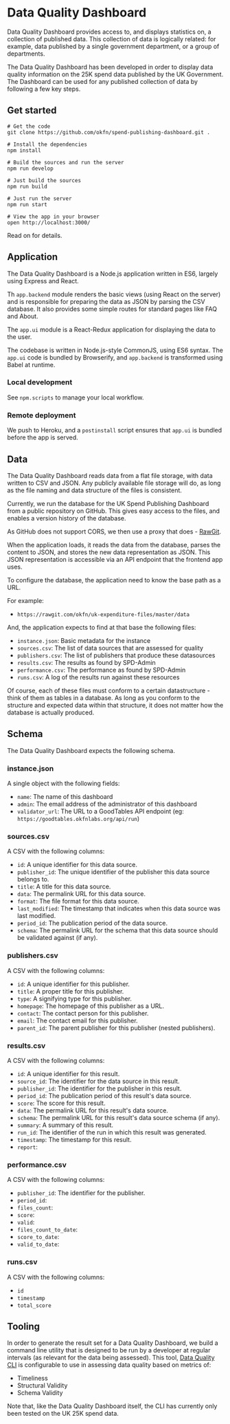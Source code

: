 # Data Quality Dashboard

Data Quality Dashboard provides access to, and displays statistics on,
a collection of published data. This collection of data is logically related:
for example, data published by a single government department, or a group
of departments.

The Data Quality Dashboard has been developed in order to display data quality information on the 25K spend data published by the UK Government. The Dashboard can be used for any published collection of data by following a few key steps.

## Get started

```
# Get the code
git clone https://github.com/okfn/spend-publishing-dashboard.git .

# Install the dependencies
npm install

# Build the sources and run the server
npm run develop

# Just build the sources
npm run build

# Just run the server
npm run start

# View the app in your browser
open http://localhost:3000/
```

Read on for details.

## Application

The Data Quality Dashboard is a Node.js application written in ES6, largely using Express and React.

Th `app.backend` module renders the basic views (using React on the server) and is responsible for preparing the data as JSON by parsing the CSV database. It also provides some simple routes for standard pages like FAQ and About.

The `app.ui` module is a React-Redux application for displaying the data to the user.

The codebase is written in Node.js-style CommonJS, using ES6 syntax. The `app.ui` code is bundled by Browserify, and `app.backend` is transformed using Babel at runtime.

### Local development

See `npm.scripts` to manage your local workflow.

### Remote deployment

We push to Heroku, and a `postinstall` script ensures that `app.ui` is bundled before the app is served.

## Data

The Data Quality Dashboard reads data from a flat file storage, with data written to CSV and JSON. Any publicly available file storage will do, as long as the file naming and data structure of the files is consistent.

Currently, we run the database for the UK Spend Publishing Dashboard from a public repository on GitHub. This gives easy access to the files, and enables a version history of the database.

As GitHub does not support CORS, we then use a proxy that does - [RawGit](https://rawgit.com/).

When the application loads, it reads the data from the database, parses the content to JSON, and stores the new data representation as JSON. This JSON representation is accessible via an API endpoint that the frontend app uses.

To configure the database, the application need to know the base path as a URL.

For example:

* `https://rawgit.com/okfn/uk-expenditure-files/master/data`

And, the application expects to find at that base the following files:

* `instance.json`: Basic metadata for the instance
* `sources.csv`: The list of data sources that are assessed for quality
* `publishers.csv`: The list of publishers that produce these datasources
* `results.csv`: The results as found by SPD-Admin
* `performance.csv`: The performance as found by SPD-Admin
* `runs.csv`: A log of the results run against these resources

Of course, each of these files must conform to a certain datastructure - think of them as tables in a database. As long as you conform to the structure and expected data within that structure, it does not matter how the database is actually produced.

## Schema

The Data Quality Dashboard expects the following schema.

### instance.json

A single object with the following fields:

* `name`: The name of this dashboard
* `admin`: The email address of the administrator of this dashboard
* `validator_url`: The URL to a GoodTables API endpoint (eg: `https://goodtables.okfnlabs.org/api/run`)

### sources.csv

A CSV with the following columns:

* `id`: A unique identifier for this data source.
* `publisher_id`: The unique identifier of the publisher this data source belongs to.
* `title`: A title for this data source.
* `data`: The permalink URL for this data source.
* `format`: The file format for this data source.
* `last_modified`: The timestamp that indicates when this data source was last modified.
* `period_id`: The publication period of the data source.
* `schema`: The permalink URL for the schema that this data source should be validated against (if any).

### publishers.csv

A CSV with the following columns:

* `id`: A unique identifier for this publisher.
* `title`: A proper title for this publisher.
* `type`: A signifying type for this publisher.
* `homepage`: The homepage of this publisher as a URL.
* `contact`: The contact person for this publisher.
* `email`: The contact email for this publisher.
* `parent_id`: The parent publisher for this publisher (nested publishers).

### results.csv

A CSV with the following columns:

* `id`: A unique identifier for this result.
* `source_id`: The identifier for the data source in this result.
* `publisher_id`: The identifier for the publisher in this result.
* `period_id`: The publication period of this result's data source.
* `score`: The score for this result.
* `data`: The permalink URL for this result's data source.
* `schema`: The permalink URL for this result's data source schema (if any).
* `summary`: A summary of this result.
* `run_id`: The identifier of the run in which this result was generated.
* `timestamp`: The timestamp for this result.
* `report`:

### performance.csv

A CSV with the following columns:

* `publisher_id`: The identifier for the publisher.
* `period_id`:
* `files_count`:
* `score`:
* `valid`:
* `files_count_to_date`:
* `score_to_date`:
* `valid_to_date`:

### runs.csv

A CSV with the following columns:

* `id`
* `timestamp`
* `total_score`

## Tooling

In order to generate the result set for a Data Quality Dashboard, we build a command line utility that is designed to be run by a developer at regular intervals (as relevant for the data being assessed). This tool, [Data Quality CLI](https://github.com/okfn/data-quality-cli) is configurable to use in assessing data quality based on metrics of:

* Timeliness
* Structural Validity
* Schema Validity

Note that, like the Data Quality Dashboard itself, the CLI has currently only been tested on the UK 25K spend data.
